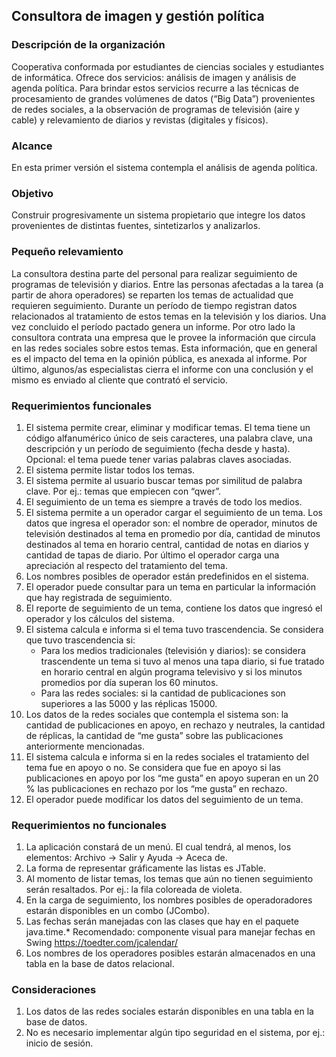 ## Consultora de imagen y gestión política
### Descripción de la organización
Cooperativa conformada por estudiantes de ciencias sociales y estudiantes de informática.
Ofrece dos servicios: análisis de imagen y análisis de agenda política. 
Para brindar estos servicios recurre a las técnicas de procesamiento de grandes volúmenes de datos (“Big Data”) provenientes de redes sociales, a la observación de programas de televisión (aire y cable) y relevamiento de diarios y revistas (digitales y físicos).
### Alcance
En esta primer versión el sistema contempla el análisis de agenda política.
### Objetivo
Construir progresivamente un sistema propietario que integre los datos provenientes de distintas fuentes, sintetizarlos y analizarlos.
### Pequeño relevamiento
La consultora destina parte del personal para realizar seguimiento de programas de televisión y diarios. Entre las personas afectadas a la tarea (a partir de ahora operadores) se reparten los temas de actualidad que requieren seguimiento. Durante un período de tiempo registran datos relacionados al tratamiento de estos temas en la televisión y los diarios. Una vez concluido el período pactado genera un informe.
Por otro lado la consultora contrata una empresa que le provee la información que circula en las redes sociales sobre estos temas. Esta información, que en general es el impacto del tema en la opinión pública,  es anexada al informe.
Por último, algunos/as especialistas cierra el informe con una conclusión y el mismo es enviado al cliente que contrató el servicio.
### Requerimientos funcionales
1. El sistema permite crear, eliminar y modificar temas. El tema tiene un código alfanumérico único de seis caracteres, una palabra clave, una descripción y un período de seguimiento (fecha desde y hasta). Opcional: el tema puede tener varias palabras claves asociadas.
1. El sistema permite listar todos los temas. 
1. El sistema permite al usuario buscar temas por similitud de palabra clave. Por ej.: temas que empiecen con “qwer”.
1. El seguimiento de un tema es siempre a través de todo los medios.
1. El sistema permite a un operador cargar el seguimiento de un tema. Los datos que ingresa el operador son: el nombre de operador, minutos de televisión destinados al tema en promedio por día, cantidad de minutos destinados al tema en horario central, cantidad de notas en diarios y cantidad de tapas de diario. Por último el operador carga una apreciación al respecto del tratamiento del tema.
1. Los nombres posibles de operador están predefinidos en el sistema.
1. El operador puede consultar para un tema en particular la información que hay registrada de seguimiento.
1. El reporte de seguimiento de un tema, contiene los datos que ingresó el operador y los cálculos del sistema.
1. El sistema calcula e informa si el tema tuvo trascendencia. Se considera que tuvo trascendencia si:
    * Para los medios tradicionales (televisión y diarios): se considera trascendente un tema si tuvo al menos una tapa diario, si fue tratado en horario central en algún programa televisivo y si los minutos promedios por día superan los 60 minutos.
    * Para las redes sociales: si la cantidad de publicaciones son superiores a las 5000 y las réplicas 15000.
1. Los datos de la redes sociales que contempla el sistema son: la cantidad de publicaciones en apoyo, en rechazo y neutrales, la cantidad de réplicas, la cantidad de “me gusta” sobre las publicaciones anteriormente mencionadas.
1. El sistema calcula e informa si en la redes sociales el tratamiento del tema fue en apoyo o no. Se considera que fue en apoyo si las publicaciones en apoyo por los “me gusta” en apoyo superan en un 20 % las publicaciones en rechazo por los “me gusta” en rechazo.
1. El operador puede modificar los datos del seguimiento de un tema.
### Requerimientos no funcionales
1. La aplicación constará de un menú. El cual tendrá, al menos, los elementos: Archivo -> Salir y Ayuda -> Aceca de.
1. La forma de representar gráficamente las listas es JTable.
1. Al momento de listar temas, los temas que aún no tienen seguimiento serán resaltados. Por ej.: la fila coloreada de violeta.
1. En la carga de seguimiento, los nombres posibles de operadoradores estarán disponibles en un combo (JCombo).
1. Las fechas serán manejadas con las clases que hay en el paquete java.time.*
Recomendado: componente visual para manejar fechas en Swing https://toedter.com/jcalendar/
1. Los nombres de los operadores posibles estarán almacenados en una tabla en la base de datos relacional.
### Consideraciones
1. Los datos de las redes sociales estarán disponibles en una tabla en la base de datos.
1. No es necesario implementar algún tipo seguridad en el sistema, por ej.: inicio de sesión.

